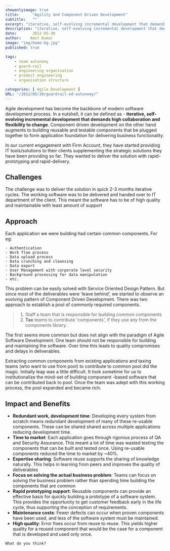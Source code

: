 ```yaml
---
showonlyimage: true
title:      "Agility and Component Driven Development"
subtitle:   ""
excerpt: "iterative, self-evolving incremental development that demands high collaboration and flexibility to change"
description: "iterative, self-evolving incremental development that demands high collaboration and flexibility to change"
date:       2012-05-30
author:    Amit Kumar
image: "img/home-bg.jpg"
published: true

tags:
    - team autonomy
    - guard-rail
    - engineering organisation
    - product engineering
    - organisation structure

categories: [ Agile Development ]
URL: "/2012/05/30/guardrail-ed-autonomy/"
---
```


Agile development has become the backbone of modern software development process. In a nutshell, it can be defined as - **iterative, self-evolving incremental development that demands high collaboration and flexibility to change**. Component driven development on the other hand augments to building reusable and testable components that be plugged together to form application foundation for delivering business functionality.

In our current engagement with Firm Account, they have started providing IT tools/solutions to their clients supplementing the strategic solutions they have been providing so far. They wanted to deliver the solution with rapid-prototyping and rapid-delivery.

## Challenges
The challenge was to deliver the solution in quick 2-3 months iterative cycles. The working software was to be delivered and handed over to IT department of the client. This meant the software has to be of high quality and maintainable with least amount of support

## Approach
Each application we were building had certain common components. For eg:

```
- Authentication 
- Work flow process
- Data upload process
- Data crunching and cleansing 
- Data export
- User Management with corporate level security
- Background processing for data manipulation
- etc.
```

This problem can be easily solved with Service Oriented Design Pattern. But since most of the deliverables were ‘leave behind’, we started to observe an evolving pattern of Component Driven Development. There was two approach to establish a pool of commonly required components.

> 1. Staff a team that is responsible for building common components
> 2. **Tax** teams to contribute 'components', if they use any from the components library.

The first seems more common but does not align with the paradigm of Agile Software Development. One team should not be responsible for building and maintaining the software. Over time this leads to quality compromises and delays in deliverables.

Extracting common components from existing applications and taxing teams (who want to use from pool) to contribute to common pool did the magic. Initially leap was a little difficult. It took sometime for us to institutionalize the mind-set of building component -based software that can be contributed back to pool. Once the team was adept with this working process, the pool expanded and became rich.

## Impact and Benefits

- **Redundant work, development time**: Developing every system from scratch means redundant development of many of these re-usable components. These can be shared shared across multiple applications reducing development time.
- **Time to market**: Each application goes through rigorous process of QA and Security Assurance. This meant a lot of time was wasted testing the components that can be built and tested once. Using re-usable components reduced the time to market by ~40%.
- **Expertise sharing**: Software reuse supports the sharing of knowledge naturally. This helps in learning from peers and improves the quality of deliverables
- **Focus on solving the actual business problem**: Teams can focus on solving the business problem rather than spending time building the components that are common
- **Rapid prototyping support**: Reusable components can provide an effective basis for quickly building a prototype of a software system. This provides the opportunity to get customer feedback early in the life cycle, thus supporting the conception of requirements.
- **Maintenance costs**: Fewer defects can occur when proven components have been used, and less of the software system must be maintained.
- **High quality**: Error fixes occur from reuse to reuse. This yields higher quality for a reused component that would be the case for a component that is developed and used only once.

```
What do you think?
```